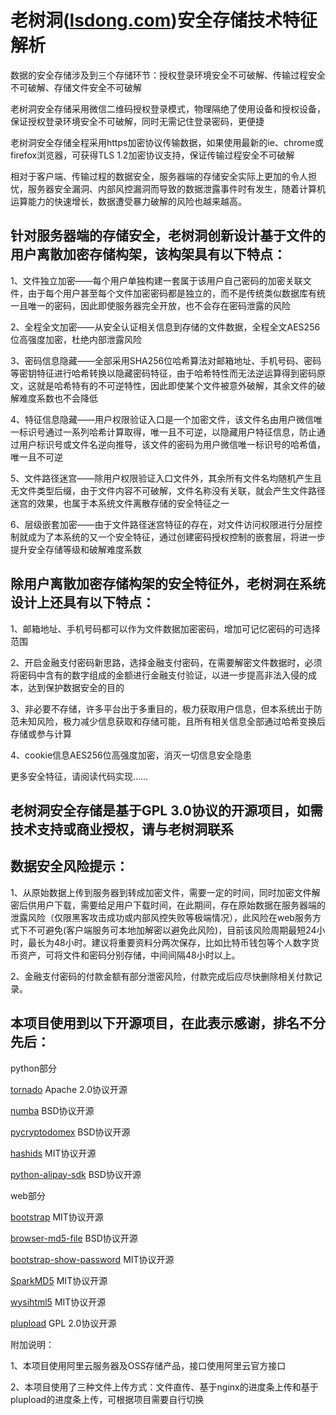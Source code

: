 老树洞([lsdong.com](https://www.lsdong.com/))安全存储技术特征解析
=====================================================

数据的安全存储涉及到三个存储环节：授权登录环境安全不可破解、传输过程安全不可破解、存储文件安全不可破解

老树洞安全存储采用微信二维码授权登录模式，物理隔绝了使用设备和授权设备，保证授权登录环境安全不可破解，同时无需记住登录密码，更便捷

老树洞安全存储全程采用https加密协议传输数据，如果使用最新的ie、chrome或firefox浏览器，可获得TLS 1.2加密协议支持，保证传输过程安全不可破解

相对于客户端、传输过程的数据安全，服务器端的存储安全实际上更加的令人担忧，服务器安全漏洞、内部风控漏洞而导致的数据泄露事件时有发生，随着计算机运算能力的快速增长，数据遭受暴力破解的风险也越来越高。

针对服务器端的存储安全，老树洞创新设计基于文件的用户离散加密存储构架，该构架具有以下特点：
-------------------------------------------------------------------------------
1、文件独立加密——每个用户单独构建一套属于该用户自己密码的加密关联文件，由于每个用户甚至每个文件加密密码都是独立的，而不是传统类似数据库有统一且唯一的密码，因此即使服务器完全开放，也不会存在密码泄露的风险

2、全程全文加密——从安全认证相关信息到存储的文件数据，全程全文AES256位高强度加密，杜绝内部泄露风险

3、密码信息隐藏——全部采用SHA256位哈希算法对邮箱地址、手机号码、密码等密钥特征进行哈希转换以隐藏密码特征，由于哈希特性而无法逆运算得到密码原文，这就是哈希特有的不可逆特性，因此即使某个文件被意外破解，其余文件的破解难度系数也不会降低

4、特征信息隐藏——用户权限验证入口是一个加密文件，该文件名由用户微信唯一标识号通过一系列哈希计算取得，唯一且不可逆，以隐藏用户特征信息，防止通过用户标识号或文件名逆向推导，该文件的密码为用户微信唯一标识号的哈希值，唯一且不可逆

5、文件路径迷宫——除用户权限验证入口文件外，其余所有文件名均随机产生且无文件类型后缀，由于文件内容不可破解，文件名称没有关联，就会产生文件路径迷宫的效果，也属于本系统文件离散存储的安全特征之一

6、层级嵌套加密——由于文件路径迷宫特征的存在，对文件访问权限进行分层控制就成为了本系统的又一个安全特征，通过创建密码授权控制的嵌套层，将进一步提升安全存储等级和破解难度系数


除用户离散加密存储构架的安全特征外，老树洞在系统设计上还具有以下特点：
-------------------------------------------------------------------------------
1、邮箱地址、手机号码都可以作为文件数据加密密码，增加可记忆密码的可选择范围

2、开启金融支付密码新思路，选择金融支付密码，在需要解密文件数据时，必须将密码中含有的数字组成的金额进行金融支付验证，以进一步提高非法入侵的成本，达到保护数据安全的目的

3、非必要不存储，许多平台出于多重目的，极力获取用户信息，但本系统出于防范未知风险，极力减少信息获取和存储可能，且所有相关信息全部通过哈希变换后存储或参与计算

4、cookie信息AES256位高强度加密，消灭一切信息安全隐患

更多安全特征，请阅读代码实现……

老树洞安全存储是基于GPL 3.0协议的开源项目，如需技术支持或商业授权，请与老树洞联系
-------------------------------------------------------------------------------
数据安全风险提示：
-------------------------------------------------------------------------------
1、从原始数据上传到服务器到转成加密文件，需要一定的时间，同时加密文件解密后供用户下载，需要给足用户下载时间，在此期间，存在原始数据在服务器端的泄露风险（仅限黑客攻击成功或内部风控失败等极端情况），此风险在web服务方式下不可避免(客户端服务可本地加解密以避免此风险)，目前该风险周期最短24小时，最长为48小时。建议将重要资料分两次保存，比如比特币钱包等个人数字货币资产，可将文件和密码分别存储，中间间隔48小时以上。

2、金融支付密码的付款金额有部分泄密风险，付款完成后应尽快删除相关付款记录。

本项目使用到以下开源项目，在此表示感谢，排名不分先后：
-------------------------------------------------------------------------------
python部分

[tornado](https://github.com/tornadoweb/tornado) Apache 2.0协议开源

[numba](http://numba.github.com/) BSD协议开源

[pycryptodomex](https://www.pycryptodome.org) BSD协议开源

[hashids](https://hashids.org/python/) MIT协议开源

[python-alipay-sdk](https://github.com/fzlee/alipay) BSD协议开源

web部分

[bootstrap](https://getbootstrap.com/) MIT协议开源

[browser-md5-file](https://github.com/forsigner/browser-md5-file) BSD协议开源

[bootstrap-show-password](https://github.com/wenzhixin/bootstrap-show-password) MIT协议开源

[SparkMD5](https://github.com/satazor/js-spark-md5) MIT协议开源

[wysihtml5](https://github.com/xing/wysihtml5) MIT协议开源

[plupload](https://www.plupload.com/) GPL 2.0协议开源

附加说明：

1、本项目使用阿里云服务器及OSS存储产品，接口使用阿里云官方接口

2、本项目使用了三种文件上传方式：文件直传、基于nginx的进度条上传和基于plupload的进度条上传，可根据项目需要自行切换